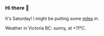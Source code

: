 ### Hi there :wave:

It's Saturday! I might be putting some [miles](https://www.strava.com/athletes/889963) in.

Weather in Victoria BC: sunny, at +11°C.
